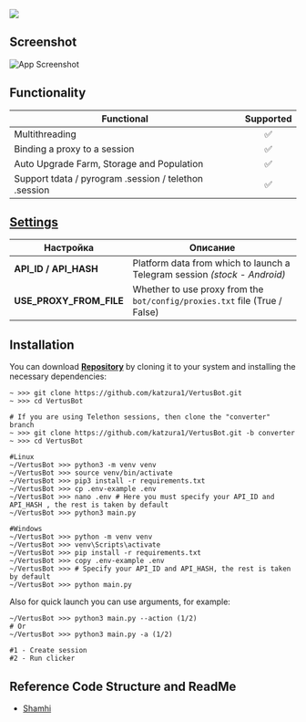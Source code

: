 [<img src="https://img.shields.io/badge/Telegram-%40Me-orange">](https://t.me/redberry7)


## Screenshot
![App Screenshot](https://raw.githubusercontent.com/katzura1/VirtusBot/main/demo.png)



## Functionality
| Functional                                                     | Supported |
|----------------------------------------------------------------|:---------:|
| Multithreading                                                 |     ✅     |
| Binding a proxy to a session                                   |     ✅     |
| Auto Upgrade Farm, Storage and Population                      |     ✅     |
| Support tdata / pyrogram .session / telethon .session          |     ✅     |

## [Settings](https://github.com/katzura1/VirtusBot/blob/main/.env.example)
| Настройка                | Описание                                                                                 |
|--------------------------|------------------------------------------------------------------------------------------|
| **API_ID / API_HASH**    | Platform data from which to launch a Telegram session _(stock - Android)_                |
| **USE_PROXY_FROM_FILE**  | Whether to use proxy from the `bot/config/proxies.txt` file (True / False)               |

## Installation
You can download [**Repository**](https://github.com/katzura1/VirtusBot) by cloning it to your system and installing the necessary dependencies:
```shell
~ >>> git clone https://github.com/katzura1/VertusBot.git
~ >>> cd VertusBot

# If you are using Telethon sessions, then clone the "converter" branch
~ >>> git clone https://github.com/katzura1/VertusBot.git -b converter
~ >>> cd VertusBot

#Linux
~/VertusBot >>> python3 -m venv venv
~/VertusBot >>> source venv/bin/activate
~/VertusBot >>> pip3 install -r requirements.txt
~/VertusBot >>> cp .env-example .env
~/VertusBot >>> nano .env # Here you must specify your API_ID and API_HASH , the rest is taken by default
~/VertusBot >>> python3 main.py

#Windows
~/VertusBot >>> python -m venv venv
~/VertusBot >>> venv\Scripts\activate
~/VertusBot >>> pip install -r requirements.txt
~/VertusBot >>> copy .env-example .env
~/VertusBot >>> # Specify your API_ID and API_HASH, the rest is taken by default
~/VertusBot >>> python main.py
```

Also for quick launch you can use arguments, for example:
```shell
~/VertusBot >>> python3 main.py --action (1/2)
# Or
~/VertusBot >>> python3 main.py -a (1/2)

#1 - Create session
#2 - Run clicker
```

## Reference Code Structure and ReadMe

- [Shamhi](https://github.com/shamhi)

